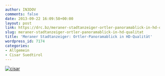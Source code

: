 ```yaml
---
author: IN3DOV
comments: false
date: 2013-09-22 16:09:58+00:00
layout: post
link: https://drc.bz/meraner-stadtanzeiger-ortler-panoramablick-in-hd-qualitat/
slug: meraner-stadtanzeiger-ortler-panoramablick-in-hd-qualitat
title: 'Meraner Stadtanzeiger: Ortler-Panoramablick in HD-Qualität'
wordpress_id: 7174
categories:
- Allgemein
- Cisar Suedtirol
---
```


[![cisar](https://drc.bz/wp-content/uploads/2013/09/cisar.jpg)](https://drc.bz/wp-content/uploads/2013/09/cisar.jpg)
